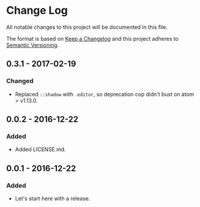# Change Log
All notable changes to this project will be documented in this file.

The format is based on [Keep a Changelog](http://keepachangelog.com/)
and this project adheres to [Semantic Versioning](http://semver.org/).

## 0.3.1 - 2017-02-19
### Changed
- Replaced `::shadow` with `.editor`, so deprecation cop didn't bust on atom > v1.13.0.

## 0.0.2 - 2016-12-22
### Added
- Added LICENSE.md.

## 0.0.1 - 2016-12-22
### Added
- Let's start here with a release.
